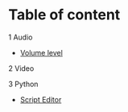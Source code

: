 # Table of content

1 Audio

* [Volume level](pages/audio/audio_volume.md)

2 Video

3 Python

* [Script Editor](pages/script_editor/script_editor.md)

